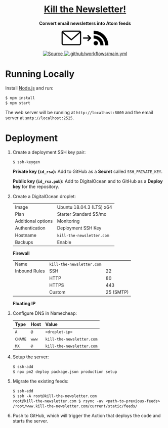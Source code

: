 <div align="center">
<h1><a href="https://www.kill-the-newsletter.com">Kill the Newsletter!</a></h1>
<p><strong>Convert email newsletters into Atom feeds</strong></p>
<p><img alt="Convert email newsletters into Atom feeds" src="static/logo.png" width="150" /></p>
<p>
<a href="https://github.com/leafac/www.kill-the-newsletter.com">
<img alt="Source" src="https://img.shields.io/badge/Source---" />
</a>
<a href="https://github.com/leafac/www.kill-the-newsletter.com/actions">
<img alt=".github/workflows/main.yml" src="https://github.com/leafac/www.kill-the-newsletter.com/workflows/.github/workflows/main.yml/badge.svg" />
</a>
</p>
</div>

# Running Locally

Install [Node.js](https://nodejs.org/) and run:

```console
$ npm install
$ npm start
```

The web server will be running at `http://localhost:8000` and the email server at `smtp://localhost:2525`.

# Deployment

1. Create a deployment SSH key pair:

   ```console
   $ ssh-keygen
   ```

   **Private key (`id_rsa`):** Add to GitHub as a **Secret** called `SSH_PRIVATE_KEY`.

   **Public key (`id_rsa.pub`):** Add to DigitalOcean and to GitHub as a **Deploy key** for the repository.

2. Create a DigitalOcean droplet:

   |                    |                           |
   | ------------------ | ------------------------- |
   | Image              | Ubuntu 18.04.3 (LTS) x64  |
   | Plan               | Starter Standard \$5/mo   |
   | Additional options | Monitoring                |
   | Authentication     | Deployment SSH Key        |
   | Hostname           | `kill-the-newsletter.com` |
   | Backups            | Enable                    |

   **Firewall**

   |               |                           |           |
   | ------------- | ------------------------- | --------- |
   | Name          | `kill-the-newsletter.com` |           |
   | Inbound Rules | SSH                       | 22        |
   |               | HTTP                      | 80        |
   |               | HTTPS                     | 443       |
   |               | Custom                    | 25 (SMTP) |

   **Floating IP**

3. Configure DNS in Namecheap:

   | Type    | Host  | Value                     |
   | ------- | ----- | ------------------------- |
   | `A`     | `@`   | `<droplet-ip>`            |
   | `CNAME` | `www` | `kill-the-newsletter.com` |
   | `MX`    | `@`   | `kill-the-newsletter.com` |

4. Setup the server:

   ```console
   $ ssh-add
   $ npx pm2 deploy package.json production setup
   ```

5. Migrate the existing feeds:

   ```console
   $ ssh-add
   $ ssh -A root@kill-the-newsletter.com
   root@kill-the-newsletter.com $ rsync -av <path-to-previous-feeds> /root/www.kill-the-newsletter.com/current/static/feeds/
   ```

6. Push to GitHub, which will trigger the Action that deploys the code and starts the server.
